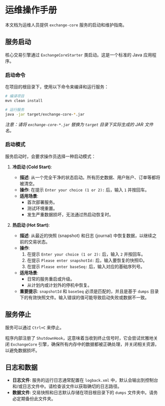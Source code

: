 # 运维操作手册

本文档为运维人员提供 `exchange-core` 服务的启动和维护指南。

## 服务启动

核心交易引擎通过 `ExchangeCoreStarter` 类启动。这是一个标准的 Java 应用程序。

### 启动命令

在项目的根目录下，使用以下命令来编译和运行服务：

```bash
# 编译项目
mvn clean install

# 运行服务
java -jar target/exchange-core-*.jar
```

*注意：请将 `exchange-core-*.jar` 替换为 `target` 目录下实际生成的 JAR 文件名。*

### 启动模式

服务启动时，会要求操作员选择一种启动模式：

1.  **冷启动 (Cold Start)**:
    *   **描述**: 从一个完全干净的状态启动。所有历史数据、用户账户、订单等都将被清空。
    *   **操作**: 在提示 `Enter your choice (1 or 2):` 后，输入 `1` 并按回车。
    *   **适用场景**:
        *   首次部署服务。
        *   测试环境重置。
        *   发生严重数据损坏，无法通过热启动恢复时。

2.  **热启动 (Hot Start)**:
    *   **描述**: 从最近的快照 (snapshot) 和日志 (journal) 中恢复数据，以继续之前的交易状态。
    *   **操作**:
        1.  在提示 `Enter your choice (1 or 2):` 后，输入 `2` 并按回车。
        2.  在提示 `Please enter snapshotId:` 后，输入要恢复的快照ID。
        3.  在提示 `Please enter baseSeq:` 后，输入对应的基础序列号。
    *   **适用场景**:
        *   日常的服务重启或升级。
        *   从计划内或计划外的停机中恢复。
    *   **重要提示**: `snapshotId` 和 `baseSeq` 必须是匹配的，并且是基于 `dumps` 目录下的有效快照文件。输入错误的值可能导致启动失败或数据不一致。

## 服务停止

服务可以通过 `Ctrl+C` 来停止。

程序内部注册了 `ShutdownHook`，这意味着当收到终止信号时，它会尝试优雅地关闭 `ExchangeCore` 引擎，确保所有内存中的数据都被正确处理，并关闭相关资源，以避免数据损坏。

## 日志和数据

*   **日志文件**: 服务的运行日志通常配置在 `logback.xml` 中，默认会输出到控制台和/或日志文件中。请检查该文件以获取确切的日志路径。
*   **数据文件**: 交易快照和日志默认存储在项目根目录下的 `dumps` 文件夹中。请务必定期备份此文件夹。
